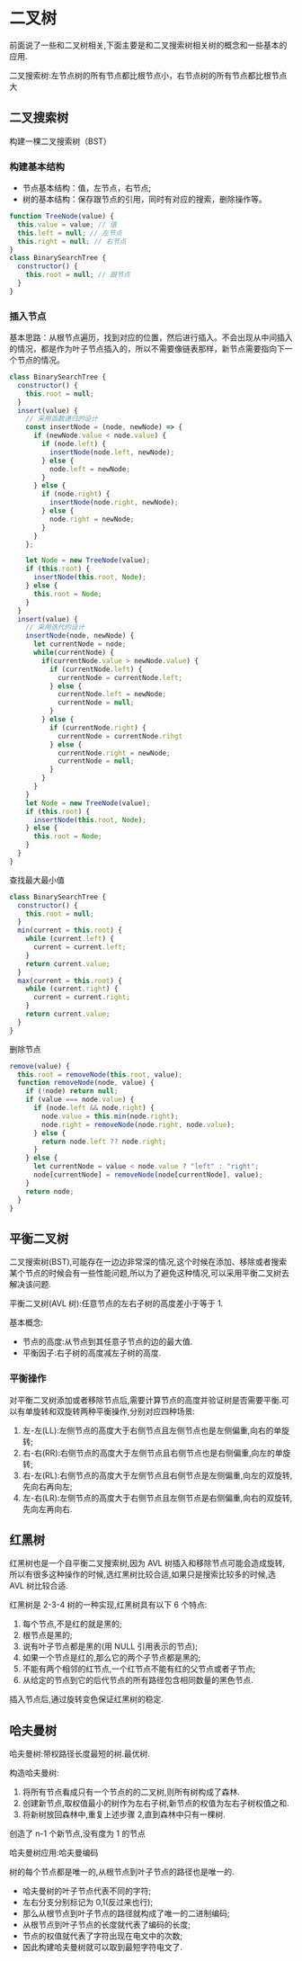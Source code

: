 # 二叉树

前面说了一些和二叉树相关,下面主要是和二叉搜索树相关树的概念和一些基本的应用.

二叉搜索树:左节点树的所有节点都比根节点小，右节点树的所有节点都比根节点大

## 二叉搜索树

构建一棵二叉搜索树（BST）

### 构建基本结构

- 节点基本结构：值，左节点，右节点;
- 树的基本结构：保存跟节点的引用，同时有对应的搜索，删除操作等。

```js
function TreeNode(value) {
  this.value = value; // 值
  this.left = null; // 左节点
  this.right = null; // 右节点
}
class BinarySearchTree {
  constructor() {
    this.root = null; // 跟节点
  }
}
```

### 插入节点

基本思路：从根节点遍历，找到对应的位置，然后进行插入。不会出现从中间插入的情况，都是作为叶子节点插入的，所以不需要像链表那样，新节点需要指向下一个节点的情况。

```js
class BinarySearchTree {
  constructor() {
    this.root = null;
  }
  insert(value) {
    // 采用函数递归的设计
    const insertNode = (node, newNode) => {
      if (newNode.value < node.value) {
        if (node.left) {
          insertNode(node.left, newNode);
        } else {
          node.left = newNode;
        }
      } else {
        if (node.right) {
          insertNode(node.right, newNode);
        } else {
          node.right = newNode;
        }
      }
    };

    let Node = new TreeNode(value);
    if (this.root) {
      insertNode(this.root, Node);
    } else {
      this.root = Node;
    }
  }
  insert(value) {
    // 采用迭代的设计
    insertNode(node, newNode) {
      let currentNode = node;
      while(currentNode) {
        if(currentNode.value > newNode.value) {
          if (currentNode.left) {
            currentNode = currentNode.left;
          } else {
            currentNode.left = newNode;
            currentNode = null;
          }
        } else {
          if (currentNode.right) {
            currentNode = currentNode.rihgt
          } else {
            currentNode.right = newNode;
            currentNode = null;
          }
        }
      }
    }
    let Node = new TreeNode(value);
    if (this.root) {
      insertNode(this.root, Node);
    } else {
      this.root = Node;
    }
  }
}
```

查找最大最小值

```js
class BinarySearchTree {
  constructor() {
    this.root = null;
  }
  min(current = this.root) {
    while (current.left) {
      current = current.left;
    }
    return current.value;
  }
  max(current = this.root) {
    while (current.right) {
      current = current.right;
    }
    return current.value;
  }
}
```

删除节点

```js
remove(value) {
  this.root = removeNode(this.root, value);
  function removeNode(node, value) {
    if (!node) return null;
    if (value === node.value) {
      if (node.left && node.right) {
        node.value = this.min(node.right);
        node.right = removeNode(node.right, node.value);
      } else {
        return node.left ?? node.right;
      }
    } else {
      let currentNode = value < node.value ? "left" : "right";
      node[currentNode] = removeNode(node[currentNode], value);
    }
    return node;
  }
}
```

## 平衡二叉树

二叉搜索树(BST),可能存在一边边非常深的情况,这个时候在添加、移除或者搜索某个节点的时候会有一些性能问题,所以为了避免这种情况,可以采用平衡二叉树去解决该问题.

平衡二叉树(AVL 树):任意节点的左右子树的高度差小于等于 1.

基本概念:

- 节点的高度:从节点到其任意子节点的边的最大值.
- 平衡因子:右子树的高度减左子树的高度.

### 平衡操作

对平衡二叉树添加或者移除节点后,需要计算节点的高度并验证树是否需要平衡.可以有单旋转和双旋转两种平衡操作,分别对应四种场景:

1. 左-左(LL):左侧节点的高度大于右侧节点且左侧节点也是左侧偏重,向右的单旋转;
2. 右-右(RR):右侧节点的高度大于左侧节点且右侧节点也是右侧偏重,向左的单旋转;
3. 右-左(RL):右侧节点的高度大于左侧节点且右侧节点是左侧偏重,向左的双旋转,先向右再向左;
4. 左-右(LR):左侧节点的高度大于右侧节点且左侧节点是右侧偏重,向右的双旋转,先向左再向右.

## 红黑树

红黑树也是一个自平衡二叉搜索树,因为 AVL 树插入和移除节点可能会造成旋转,所以有很多这种操作的时候,选红黑树比较合适,如果只是搜索比较多的时候,选 AVL 树比较合适.

红黑树是 2-3-4 树的一种实现,红黑树具有以下 6 个特点:

1. 每个节点,不是红的就是黑的;
2. 根节点是黑的;
3. 说有叶子节点都是黑的(用 NULL 引用表示的节点);
4. 如果一个节点是红的,那么它的两个子节点都是黑的;
5. 不能有两个相邻的红节点,一个红节点不能有红的父节点或者子节点;
6. 从给定的节点到它的后代节点的所有路径包含相同数量的黑色节点.

插入节点后,通过旋转变色保证红黑树的稳定.

## 哈夫曼树

哈夫曼树:带权路径长度最短的树.最优树.

构造哈夫曼树:

1. 将所有节点看成只有一个节点的的二叉树,则所有树构成了森林.
2. 创建新节点,取权值最小的树作为左右子树,新节点的权值为左右子树权值之和.
3. 将新树放回森林中,重复上述步骤 2,直到森林中只有一棵树.

创造了 n-1 个新节点,没有度为 1 的节点

哈夫曼树应用:哈夫曼编码

树的每个节点都是唯一的,从根节点到叶子节点的路径也是唯一的.

- 哈夫曼树的叶子节点代表不同的字符;
- 左右分支分别标记为 0,1(反过来也行);
- 那么从根节点到叶子节点的路径就构成了唯一的二进制编码;
- 从根节点到叶子节点的长度就代表了编码的长度;
- 节点的权值就代表了字符出现在电文中的次数;
- 因此构建哈夫曼树就可以取到最短字符电文了.
